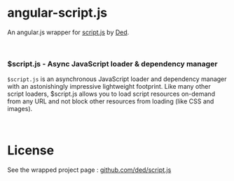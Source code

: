 angular-script.js
=================

An angular.js wrapper for <a href="https://github.com/ded/script.js">script.js</a> by <a href="https://github.com/ded">Ded</a>.

<br/>

### $script.js - Async JavaScript loader & dependency manager

`$script.js` is an asynchronous JavaScript loader and dependency manager with an astonishingly impressive lightweight footprint. Like many other script loaders, $script.js allows you to load script resources on-demand from any URL and not block other resources from loading (like CSS and images).

<br/>

License
=================
See the wrapped project page : <a href="https://github.com/ded/script.js">github.com/ded/script.js</a>

